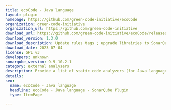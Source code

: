 ```yaml
---
title: ecoCode - Java language
layout: plugin
homepage: https://github.com/green-code-initiative/ecoCode
organization: green-code-initiative
organization_url: https://github.com/green-code-initiative
download_url: https://github.com/green-code-initiative/ecoCode/releases/download/1.3.0/ecocode-java-plugin-1.3.0.jar
download_version: 1.3.0
download_description: Update rules tags ; upgrade librairies to SonarQube 10.0.0 ; clean-up plugins and dependencies
download_date: 2023-07-04
license: GPL v3
developers: unknown
sonarqube_version: 9.9-10.2.1
category: external analysers
description: Provide a list of static code analyzers (for Java language) to highlight code structures that may have a negative ecological impact&#58; energy and resources over-consumption, "fatware", shortening terminals' lifespan, etc.
details: 
seo:
  name: ecoCode - Java language
  headline: ecoCode - Java language - SonarQube Plugin
  type: ItemPage

---
```

